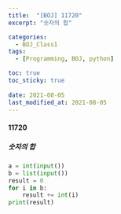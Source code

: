 ```yaml
---
title:  "[BOJ] 11720"
excerpt: "숫자의 합"

categories:
  - BOJ_Class1
tags:
  - [Programming, BOJ, python]

toc: true
toc_sticky: true
 
date: 2021-08-05
last_modified_at: 2021-08-05
---
```


#### 11720
##### 숫자의 합
```python
a = int(input())
b = list(input())
result = 0
for i in b:
    result += int(i)
print(result)
```